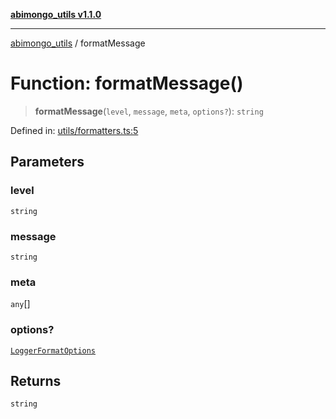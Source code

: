 [**abimongo_utils v1.1.0**](../README.md)

***

[abimongo_utils](../README.md) / formatMessage

# Function: formatMessage()

> **formatMessage**(`level`, `message`, `meta`, `options?`): `string`

Defined in: [utils/formatters.ts:5](https://github.com/NodEm9/abimongo_utils/blob/ee68e61821a92d10b78d3ea90016374fc2d4aef0/src/utils/formatters.ts#L5)

## Parameters

### level

`string`

### message

`string`

### meta

`any`[]

### options?

[`LoggerFormatOptions`](../interfaces/LoggerFormatOptions.md)

## Returns

`string`
